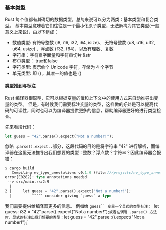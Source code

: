 ### **基本类型**
Rust 每个值都有其确切的数据类型，总的来说可以分为两类：基本类型和复合类型。 基本类型意味着它们往往是一个最小化原子类型，无法解构为其它类型(一般意义上来说)，由以下组成：

- 数值类型: 有符号整数 (i8, i16, i32, i64, isize)、 无符号整数 (u8, u16, u32, u64, usize) 、浮点数 (f32, f64)、以及有理数、复数
- 字符串：字符串字面量和字符串切片 &str
- 布尔类型： true和false
- 字符类型: 表示单个 Unicode 字符，存储为 4 个字节
- 单元类型: 即 () ，其唯一的值也是 ()
  
#### **类型推到与标注**

Rust 编译器很聪明，它可以根据变量的值和上下文中的使用方式来自动推导出变量的类型。 但是，有时候我们需要标注变量的类型，这样做的好处是可以提高代码的可读性，同时也可以为编译器提供更多的信息，帮助编译器更好的进行类型检查。

先来看段代码：
```rust
let guess = "42".parse().expect("Not a number!");
```
忽略 `.parse().expect..`部分，这段代码的目的是将字符串 "42" 进行解析，而编译器在这里无法推导出我们想要的类型：整数？浮点数？字符串？因此编译器会报错：
```rust
$ cargo build
   Compiling no_type_annotations v0.1.0 (file:///projects/no_type_annotations)
error[E0282]: type annotations needed
 --> src/main.rs:2:9
  |
2 |     let guess = "42".parse().expect("Not a number!");
  |         ^^^^^ consider giving `guess` a type

```
我们需要提供给编译器更多的信息。
例如给 `guess`` 变量一个显式的类型标注：
`let guess: i32 = "42".parse().expect("Not a number!");`
或者在调用 .parse() 方法时，显式的标注出我们想要的类型：
`let guess = "42".parse::<i32>().expect("Not a number!");`
